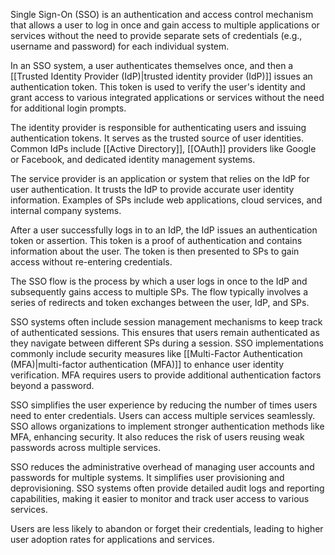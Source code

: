 Single Sign-On (SSO) is an authentication and access control mechanism that allows a user to log in once and gain access to multiple applications or services without the need to provide separate sets of credentials (e.g., username and password) for each individual system. 

In an SSO system, a user authenticates themselves once, and then a [[Trusted Identity Provider (IdP)|trusted identity provider (IdP)]] issues an authentication token. This token is used to verify the user's identity and grant access to various integrated applications or services without the need for additional login prompts.

The identity provider is responsible for authenticating users and issuing authentication tokens. It serves as the trusted source of user identities. Common IdPs include [[Active Directory]], [[OAuth]] providers like Google or Facebook, and dedicated identity management systems.

The service provider is an application or system that relies on the IdP for user authentication. It trusts the IdP to provide accurate user identity information. Examples of SPs include web applications, cloud services, and internal company systems.

After a user successfully logs in to an IdP, the IdP issues an authentication token or assertion. This token is a proof of authentication and contains information about the user. The token is then presented to SPs to gain access without re-entering credentials.

The SSO flow is the process by which a user logs in once to the IdP and subsequently gains access to multiple SPs. The flow typically involves a series of redirects and token exchanges between the user, IdP, and SPs.

SSO systems often include session management mechanisms to keep track of authenticated sessions. This ensures that users remain authenticated as they navigate between different SPs during a session. SSO implementations commonly include security measures like [[Multi-Factor Authentication (MFA)|multi-factor authentication (MFA)]] to enhance user identity verification. MFA requires users to provide additional authentication factors beyond a password.

SSO simplifies the user experience by reducing the number of times users need to enter credentials. Users can access multiple services seamlessly. SSO allows organizations to implement stronger authentication methods like MFA, enhancing security. It also reduces the risk of users reusing weak passwords across multiple services.

SSO reduces the administrative overhead of managing user accounts and passwords for multiple systems. It simplifies user provisioning and deprovisioning. SSO systems often provide detailed audit logs and reporting capabilities, making it easier to monitor and track user access to various services.

Users are less likely to abandon or forget their credentials, leading to higher user adoption rates for applications and services.